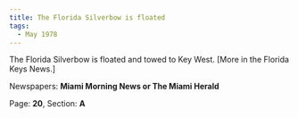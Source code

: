 ```yaml
---  
title: The Florida Silverbow is floated  
tags:  
  - May 1978  
---  
```

  
The Florida Silverbow is floated and towed to Key West. [More in the Florida Keys News.]  
  
Newspapers: **Miami Morning News or The Miami Herald**  
  
Page: **20**, Section: **A** 
